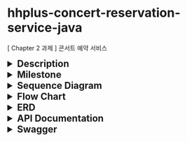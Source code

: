 # hhplus-concert-reservation-service-java
[ Chapter 2 과제 ] 콘서트 예약 서비스

<details>
<summary style="font-size: 1.5em; font-weight: bold">Description</summary>

- `콘서트 예약 서비스`를 구현해 봅니다.
- 대기열 시스템을 구축하고, 예약 서비스는 작업가능한 유저만 수행할 수 있도록 해야합니다.
- 사용자는 좌석예약 시에 미리 충전한 잔액을 이용합니다.
- 좌석 예약 요청시에, 결제가 이루어지지 않더라도 일정 시간동안 다른 유저가 해당 좌석에 접근할 수 없도록 합니다.
</details>




<details>
<summary style="font-size: 1.5em; font-weight: bold">Milestone</summary>

https://github.com/users/adiospain/projects/10

</details>

<details>
  <summary style="font-size: 1.5em; font-weight: bold">Sequence Diagram</summary>


  <details>
  <summary style="font-size: 1em; margin-left: 20px;">issueToken -유저 토큰 발급</summary>

  <!-- Here you can include the details of the issueToken -->

유저가 서비스 이용시 필요한 대기열 토큰을 발급 받는다.
```mermaid
sequenceDiagram
    actor User
    participant Authorization
    participant UserService
    participant TokenService
  User ->>+ UserService: 유저 정보 조회
  break 유효하지 않는 유저
    UserService -->>- User: INVALID_USER
    note over UserService: exception
  end
    User ->>+ TokenService: 토큰 발급 요청
  note over TokenService: 토큰 생성
    TokenService ->>- User: 토큰 반환
```
</details>
 <details>
  <summary style="font-size: 1em;margin-left: 20px;">getTokenDetail - 대기열 토큰 조회 </summary>

유저가 대기열의 대기순서 및 잔여시간을 확인한다.

- 기본적으로 폴링으로 대기열을 확인하지만, 다른 방안 (실시간)을 고려해본다.
```mermaid
sequenceDiagram
    actor User
    participant Authorization
    participant DB
    participant Token
    
    User ->>+ Authorization: 대기열 정보 조회 요청
    Authorization ->>+ Token: 대기열 토큰 조회
    Token ->>- User: 대기열 토큰 정보 반환
```
</details>

<details>
  <summary style="font-size: 1em;margin-left: 20px;">getConcertDate - 콘서트 예약 가능 날짜 조회</summary>

유저가 예약 가능한 날짜 목록을 확인한다.
```mermaid
sequenceDiagram
    actor User
    participant Authorization
    participant ConcertService
    User ->>+ Authorization: 대기열 검증 요청
  break 유효하지 않는 토큰 (만료, 사용자 불일치)
    Authorization -->> User: 예외처리
    note over Authorization: Bad Request
  end
    Authorization ->>- User: 대기열 반환
    
    User ->>+ ConcertService: 예약 가능 날짜 조회
    ConcertService ->>- User: 수용 인원이 양수인 날짜 반환
```

</details>
<details>
  <summary style="font-size: 1em;margin-left: 20px;">getConcertSeat - 콘서트 예약 가능 좌석 조회</summary>

유저가 예약 가능한 좌석 목록을 확인한다.
- 날짜 정보를 입력 받아 좌석 정보를 조회한다.
```mermaid
sequenceDiagram
    actor User
    participant Authorization
    participant SeatService
    participant ReservationService
    User ->>+ Authorization: 대기열 검증 요청
    break 유효하지 않는 토큰 (만료, 사용자 불일치)
    Authorization -->> User: 예외처리
    note over Authorization: Bad Request
    end
  Authorization ->>- User: 대기열 반환
  User ->>+ SeatService: 날짜별 좌석 조회
  SeatService ->>+ ReservationService: 이미 배정 / 결제 완료된 좌석 조회
  ReservationService ->>- User: 배정 / 결제 되지 않은 좌석 반환 
  
```

</details>

<details>
  <summary style="font-size: 1em;margin-left: 20px;">reserveSeat - 좌석 예약</summary>

유저가 좌석 예약한다.
- 날짜와 좌석 정보를 입력 받아 좌석을 예약 처리 한다.
- 좌석 예약과 동시에 해당 좌석은 그 유저에게 임시 배정된다.
- 배정 시간 내에 결제가 완료되지 않으면 임시 배정은 해제 된다.
```mermaid
sequenceDiagram
    actor User
    participant Authorization
    participant ReservationService
    participant ConcertService
    User ->>+ Authorization: 대기열 검증 요청
    break 유효하지 않는 토큰 (만료, 사용자 불일치)
      Authorization -->> User: 예외처리
      note over Authorization: Bad Request
    end
    User ->>+ ReservationService: 좌석 예약 요청
    note over ReservationService: 예약 생성
  break 이미 존재하는 예약 id (날짜, 좌석)
    ReservationService -->>+ User: 예외처리
    note over ReservationService: Bad Request
  end
    ReservationService ->>+ ConcertService: 예약된 콘서트 날짜의 수용 인원 감소
    note over ConcertService: 수용 인원 감소 
    ConcertService ->>- User: 좌석 예약 결과 반환
```

</details>

<details>
  <summary style="font-size: 1em;margin-left: 20px;">chargePoint - 유저 잔액 충전</summary>

유저가 금액을 충전한다.
- 사용자 식별자와 충전할 금액을 받아 잔액에 추가한다.
```mermaid
sequenceDiagram
    actor User
    participant Authorization
    participant UserService
  User ->>+ Authorization: 대기열 검증 요청
  break 유효하지 않는 토큰 (만료, 사용자 불일치)
    Authorization -->> User: 예외처리
    note over Authorization: Bad Request
  end
    User ->>+ UserService: 포인트 충전 요청
  note over UserService: 포인트 충전
  UserService ->>- User: 충전 후 포인트와 결과 반환
```

</details>

<details>
  <summary style="font-size: 1em;margin-left: 20px;">getPoint - 유저 잔액 조회</summary>

유저가 잔액을 조회한다.
- 사용자 식별자를 통해 해당 사용자의 잔액을 조회한다.
```mermaid
sequenceDiagram
    actor User
    participant Authorization
    participant UserService
    User ->>+ Authorization: 대기열 검증 요청
    break 유효하지 않는 토큰 (만료, 사용자 불일치)
      Authorization -->> User: 예외처리
      note over Authorization: Bad Request
    end
    User ->>+ UserService: 잔액 조회 요청
    UserService ->>- User: 잔액 반환
```

</details>

<details>
  <summary style="font-size: 1em;margin-left: 20px;">createPayment - 결제</summary>

유저가 임시 배정된 좌석을 결제한다.
- 결제 처리한 후 결제 내역을 생성한다.
- 결제 완료 시 임시 배정됐던 좌석을 유저에게 배정한다.
- 유저의 대기열 토큰을 만료시킨다.
```mermaid
sequenceDiagram
    actor User
    participant Authorization
    participant ReservationService
    participant PaymentService
    
  break 유효하지 않는 토큰 (만료, 사용자 불일치)
    Authorization -->> User: 예외처리
    note over Authorization: Bad Request
  end
    User ->>+ ReservationService: 결제 요청
  note over ReservationService: 예약 조회
    ReservationService ->>+ PaymentService: 임시 배정(예약)한 좌석 결제
    PaymentService ->>+ User: 결제 결과 반환
    
```
</details>
</details>


<details>
<summary style="font-size: 1.5em; font-weight: bold">Flow Chart</summary>

- 콘서트 날짜 테이블 행에 비관적 락을 걸며 수용 인원을 확인하여 예약 가능한 날짜인지 확인 합니다.
- 수용 인원 수만큼 대기열을 진입하게 하고 수용 인원을 감소해줍니다.
- 이미 예약된 좌석을 선택한 유저의 수를 합산하여 수용 인원에 더해줍니다. 

```mermaid
    flowchart TD
    ConcertView[콘서트 조회] --> ConcertSelect((좌석 선택)) 
    ConcertSelect --> CheckWaiting1{대기번호가 활성 상태 인가?}
    CheckWaiting1 --> |Yes| ConcertDateView[예약 가능한 날짜 조회]
    CheckWaiting1 --> |No| CheckExpire1{토큰이 만료 되었는가?}
    CheckExpire1 --> |Yes| RenewToken1[토큰 재발급] --> ConcertSelect
    CheckExpire1 --> |No| CheckWaiting1
    
    ConcertDateView[날짜 조회] --> CheckWaiting2-1{예약 가능한 날짜인가?}
    CheckWaiting2-1 --> |Yes| CheckWaiting2-2{대기번호가 활성 상태 인가?}
    CheckWaiting2-1 --> |No| ConcertSelect
    CheckExpire2{토큰이 만료 되었는가?} --> |Yes| RenewToken2[토큰 재발급] --> ConcertSelect
    CheckExpire2 --> |No| CheckWaiting2-2
    CheckWaiting2-2 --> |Yes| ConcertSeatView[좌석 조회]
    CheckWaiting2-2 --> |No| CheckExpire2

    ConcertSeatView --> CheckWaiting3-1{임시 배정되지 않은 좌석인가?}
    CheckWaiting3-1 --> |Yes| CheckWaiting3-2{대기번호가 활성 상태 인가?}
    CheckWaiting3-1 --> |No| ConcertSelect
    CheckExpire3{토큰이 만료 되었는가?} --> |Yes| RenewToken3[토큰 재발급]--> ConcertSelect
    CheckExpire3{토큰이 만료 되었는가?} --> |No| CheckWaiting3-2
    CheckWaiting3-2 --> |Yes| createPayment[결제]
    CheckWaiting3-2 --> |No| CheckExpire3
    
    createPayment --> checkPayment1{유저 잔액 >= 콘서트 좌석 비용 ?}
    checkPayment1 --> |Yes| completePayment((결제 완료))
    checkPayment1 --> |No| exceptionPayment[잔액부족]
    exceptionPayment --> chargePoint[잔액 충전]
    chargePoint --> CheckWaiting3-2
```

</details>

<details>
<summary style="font-size: 1.5em; font-weight: bold">ERD</summary>

```mermaid
erDiagram

	user{
		bigint id PK "고유값"
		int point "보유 잔액"
	}
	payment {
		bigint id PK "고유값"
		bigint user_id FK "결제한 유저 id"
		bigint reservation_id FK "결제 대상"
		enum status "처리 결과"
	}
	token {
		bigint id PK "고유값"
		bigint user_id FK "소유자 id"
		enum status "상태"
		datetime expire_at "만료 시간"
	}
	concert{
		bigint id PK "고유값"
		string name "이름"
	}
	concert_schedule{
		bigint id PK "고유값"
		bigint concert_id FK "콘서트 id"
		datetime start_at "날짜 정보"
		int capacity "수용 인원"
	}
	seat{
		bigint id PK "고유값"
		string name "좌석번호"
		int price "좌석 가격"	
	}
	reservation{
		bigint concert_schedule PK "복합키 : 날짜 + 좌석"
		bigint seat_id PK "복합키 : 날짜 + 좌석"
		bigint user_id FK "예약한 유저"
		datetime expire_at "만료 시간"
		reservation_id prev "이전 예약 복합키"
	}
	

	user ||--o{ payment : makes
	user ||--o{ reservation : makes
	concert ||--o{ concert_schedule : contains
	concert_schedule ||--o{ seat : contains
	reservation ||--o| payment : has
	user ||--o| token : owns
	seat ||--o| reservation : taken
```

</details>

<details>
  <summary style="font-size: 1.5em; font-weight: bold">API Documentation</summary>

- 클라이언트에서 토큰을 헤더에 담아 요청을 보낸다고 가정 합니다.
- 토큰은 유저Id 대기 순서, 만료 시간 정보가 인코딩 되어 있습니다.
- 단 과제를 위해 헤더에 토큰이 없어도 DB에 토큰 정보를 참조하도록 설계합니다.

<details style="margin-left: 20px;">
<summary style="font-size: 1em; font-weight: bold;">User</summary>
<details style="margin-left: 30px;">
<summary style="font-size: 1em">POST /api/users/{userId}/token - 유저 토큰 발급</summary>
- Response

```
[
	{
		"token": string
	}
]
```

- Statuse code
    - 200: OK. 발급 완료
    - 400: Bad Request. 유효하지 않은 유저ID
    - 401: Unauthorized. 유효하지 않거나 만료된 토큰
    - 403: Forbidden: 허가되지 않은 접근
</details>
<details style="margin-left: 30px;">
<summary>GET /api/users/{userId}/point - 유저 잔액 조회</summary>

- Request
```
[
	header{
		"token" : string
	}
]
```
- Response
```
[
	{
		"point": number
	}
]

```
- Status code
    - 200: OK. 조회 완료
    - 400: Bad Request. 유효하지 않은 유저ID
    - 401: Unauthorized. 유효하지 않거나 만료된 토큰
    - 403: Forbidden: 허가되지 않은 접근
</details>
<details style="margin-left: 30px;">
<summary>POST /api/users/{userId}/charge - 유저 잔액 충전</summary>

- Request
```
[
	header{
		"token": string
	}
	body{
		"amount": number
	}
]	
```
- Response
```
[
	{
		"point": number
		"status": boolean
	}
]
```
- Status code
    - 200: OK. 충전 완료
    - 400: Bad Request. 유효하지 않은 유저ID / 충전 값
    - 401: Unauthorized. 유효하지 않거나 만료된 토큰
    - 403: Forbidden: 허가되지 않은 접근
		
</details>
</details>

<details style="margin-left: 20px;">
<summary style="font-size: 1em; font-weight: bold">Concert</summary>

<details style="margin-left: 30px;">
<summary>GET /api/concerts?available={true}&page={pageNum}&pageSize={pageSize} - 콘서트 목록 조회</summary>

- Request

```
[
	header{
		"token": string
	}
]
```

- Response
- 
```
[
	[
		{
			"concertId": number,
			"name": string
		}
	]
]
```

- Status code
  - 200: OK. 조회 완료
  - 400: Bad Request. 유효하지 않은 유저ID
  - 401: Unauthorized. 유효하지 않거나 만료된 토큰
  - 403: Forbidden: 허가되지 않은 접근
</details>

<details style="margin-left: 30px;">
<summary>GET /api/concerts/{concertId} - 콘서트 상세 조회</summary>

- Request
```
[
	header{
		"token": string
	}
]
```

- Response
```
[
	{
		"concertId": number,
		"name": string,
		"concertSchedule": [
			{
				"concertScheduleId": number,
				"open_at": date,
				"seat": number
			}
		]
	}
]
```

- Status code

    - 200: OK. 조회 완료
    - 400: Bad Request. 유효하지 않은 유저ID
    - 401: Unauthorized. 유효하지 않거나 만료된 토큰
    - 403: Forbidden: 허가되지 않은 접근
</details>

<details style="margin-left: 30px;">
<summary>GET /api/concerts/{concertId}/schedules?available=true - 콘서트 예약 가능 날짜 조회</summary>
- Request

```
[
	header{
		"token": string
	}
]
```

- Response
```
[
	"concertSchedule": 
		[
			{
				"concertScheduleId": number,
				"open_at": date,
				"seats": number
			}
		]
]
```
- Status code
    - 200: OK. 조회 완료
    - 400: Bad Request. 유효하지 않은 유저ID
    - 401: Unauthorized. 유효하지 않거나 만료된 토큰
    - 403: Forbidden: 허가되지 않은 접근
</details>

<details style="margin-left: 30px;">
<summary>GET /api/concerts/{concertId}/schedules/{concertScheduleId}/seats?available={true} - 콘서트 예약 가능 좌석 조회</summary>

- Request
```
[
	header{
		"token": string
	}
]
```

- Response
```
[
	"seats": 
		[
			"seatId": number,
			"name": string,
			"reserved": boolean,
			"price": number
		]
]
```

- Status code
    - 200: OK. 조회 완료
    - 400: Bad Request. 유효하지 않은 유저ID / 콘서트 관련 ID
    - 401: Unauthorized. 유효하지 않거나 만료된 토큰
    - 403: Forbidden: 허가되지 않은 접근
</details>

</details>
<details style="margin-left: 20px;">
<summary style="font-size: 1em; font-weight: bold">Reservation</summary>
<details style="margin-left: 30px;">
<summary style="font-size: 1em; font-weight: bold">POST /api/reservation - 좌석 예약</summary>

- Request
```
[
	header{
		"token": string
	}
	body{
		"concertId": number,
		"concertScheduleId": number,
		"seatId": number
	}
]
```

- Response
```
[
	{
		"status": boolean
	}
]
```

- Status code
    - 200: OK. 예약 완료
    - 400: Bad Request. 유효하지 않은 유저ID / 콘서트 관련 ID
    - 401: Unauthorized. 유효하지 않거나 만료된 토큰
    - 403: Forbidden: 허가되지 않은 접근
</details>
</details>

<details style="margin-left: 20px;">
<summary style="font-size: 1em; font-weight: bold">Payment</summary>
<details style="margin-left: 30px;">
<summary style="font-size: 1em; font-weight: bold">POST /api/payments?concertId={concertId}&concertScheduleId={concertScheduleId}&seatId={seatId} - 결제</summary>

- Request
```
[
	header{
		"token": string
	}
	body{
		"price": number
	}
]
```

- Response
```
[
	{
		"paymentId": number,
		"status": enum, //예외 케이스 처리 (잔액 부족)
		"price": number,
		"point": number
	}
]
```
- Status code
    - 200: OK. 결제 완료
    - 400: Bad Request. 유효하지 않은 유저ID / 콘서트 관련 ID / 결제금액
    - 401: Unauthorized. 유효하지 않거나 만료된 토큰
    - 403: Forbidden: 허가되지 않은 접근
</details>

</details>

</details>
<details>
  <summary style="font-size: 1.5em; font-weight: bold">Swagger</summary>
	<img style="width:1500px" src="https://github.com/user-attachments/assets/f57eb5ea-bc4e-423e-a33c-5410d0e91659"/>

 <img style="width:1500px" src="https://github.com/user-attachments/assets/9e881887-01fc-4c97-b001-e9b83f6070a4"/>
 
<img style="width:1500px" src="https://github.com/user-attachments/assets/ee52bff1-714f-460c-b309-8d29bab88fac"/>

<img style="width:1500px" src="https://github.com/user-attachments/assets/1049ffdb-45f6-432e-93a4-d7d93bf71acd"/>
<img style="width:1500px" src="https://github.com/user-attachments/assets/6f8f2d3f-5020-4ba6-bd0f-ec4da7728d0d"/>
<img style="width:1500px" src="https://github.com/user-attachments/assets/3e2cef66-564b-47d4-b491-eb3c7d8831ad"/>

<img style="width:1500px" src="https://github.com/user-attachments/assets/c591fec0-97ba-484e-bd87-4ed1dde9c094"/>






<img style="width:1500px" src="https://github.com/user-attachments/assets/06b5b679-ee64-4822-b7d2-fdea4a3f8a98"/>
<img style="width:1500px" src="https://github.com/user-attachments/assets/6a714b29-febf-4a6a-a95a-b4382dbbf75a"/>






<img style="width:1500px" src="https://github.com/user-attachments/assets/874c4887-ec69-4fb4-8568-24e2a45021bd"/>


</details>
